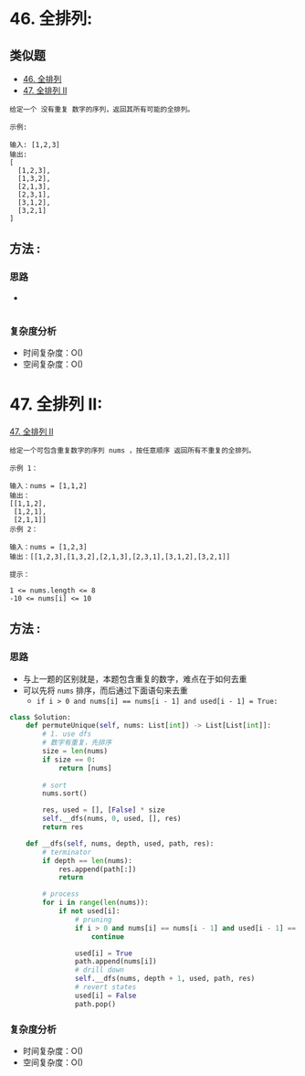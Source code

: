 # 46. 全排列: 

## 类似题
* [46. 全排列](https://leetcode-cn.com/problems/permutations/)
* [47. 全排列 II](https://leetcode-cn.com/problems/permutations-ii/)

```
给定一个 没有重复 数字的序列，返回其所有可能的全排列。

示例:

输入: [1,2,3]
输出:
[
  [1,2,3],
  [1,3,2],
  [2,1,3],
  [2,3,1],
  [3,1,2],
  [3,2,1]
]
```

## 方法 : 

### 思路

* 

```python

```

### 复杂度分析

* 时间复杂度：O()
* 空间复杂度：O()



# 47. 全排列 II: 

[47. 全排列 II](https://leetcode-cn.com/problems/permutations-ii/)

```
给定一个可包含重复数字的序列 nums ，按任意顺序 返回所有不重复的全排列。

示例 1：

输入：nums = [1,1,2]
输出：
[[1,1,2],
 [1,2,1],
 [2,1,1]]
示例 2：

输入：nums = [1,2,3]
输出：[[1,2,3],[1,3,2],[2,1,3],[2,3,1],[3,1,2],[3,2,1]]

提示：

1 <= nums.length <= 8
-10 <= nums[i] <= 10

```

## 方法 : 

### 思路

* 与上一题的区别就是，本题包含重复的数字，难点在于如何去重
* 可以先将 `nums` 排序，而后通过下面语句来去重
    * `if i > 0 and nums[i] == nums[i - 1] and used[i - 1] = True:`

```python
class Solution:
    def permuteUnique(self, nums: List[int]) -> List[List[int]]:
        # 1. use dfs
        # 数字有重复，先排序
        size = len(nums)
        if size == 0:
            return [nums]
        
        # sort
        nums.sort()

        res, used = [], [False] * size
        self.__dfs(nums, 0, used, [], res)
        return res

    def __dfs(self, nums, depth, used, path, res):
        # terminator
        if depth == len(nums):
            res.append(path[:])
            return

        # process
        for i in range(len(nums)):
            if not used[i]:
                # pruning
                if i > 0 and nums[i] == nums[i - 1] and used[i - 1] == True:
                    continue

                used[i] = True
                path.append(nums[i])
                # drill down
                self.__dfs(nums, depth + 1, used, path, res)
                # revert states
                used[i] = False
                path.pop()
```

### 复杂度分析

* 时间复杂度：O()
* 空间复杂度：O()
